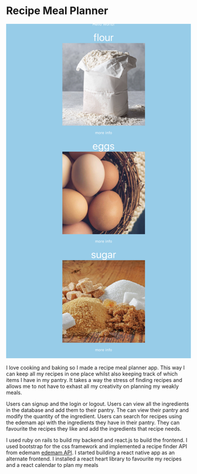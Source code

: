 # Recipe Meal Planner

![screenshot](Screenshot.png)

I love cooking and baking so I made a recipe meal planner app. This way I can keep all my recipes in one place whilst also keeping track of which items I have in my pantry. It takes a way the stress of finding recipes and allows me to not have to exhast all my creativity on planning my weakly meals.

Users can signup and the login or logout. Users can view all the ingredients in the database and add them to their pantry. The can view their pantry and modify the quantity of the ingredient. Users can search for recipes using the edemam api with the ingredients they have in their pantry. They can favourite the recipes they like and add the ingredients that recipe needs.

I used ruby on rails to build my backend and react.js to build the frontend. I used bootstrap for the css framework and implemented a recipe finder API from edemam [edemam API](https://www.edamam.com).
I started building a react native app as an alternate frontend.
I installed a react heart library to favourite my recipes and a react calendar to plan my meals
